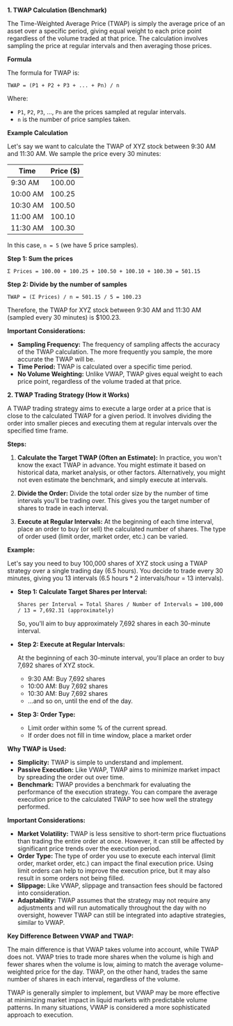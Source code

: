 **1. TWAP Calculation (Benchmark)**

The Time-Weighted Average Price (TWAP) is simply the average price of an asset over a specific period, giving equal weight to each price point regardless of the volume traded at that price. The calculation involves sampling the price at regular intervals and then averaging those prices.

**Formula**

The formula for TWAP is:

```
TWAP = (P1 + P2 + P3 + ... + Pn) / n
```

Where:

*   `P1`, `P2`, `P3`, ..., `Pn` are the prices sampled at regular intervals.
*   `n` is the number of price samples taken.

**Example Calculation**

Let's say we want to calculate the TWAP of XYZ stock between 9:30 AM and 11:30 AM. We sample the price every 30 minutes:

| Time       | Price ($) |
|------------|-----------|
| 9:30 AM    | 100.00    |
| 10:00 AM   | 100.25    |
| 10:30 AM   | 100.50    |
| 11:00 AM   | 100.10    |
| 11:30 AM   | 100.30    |

In this case, `n = 5` (we have 5 price samples).

**Step 1: Sum the prices**

```
Σ Prices = 100.00 + 100.25 + 100.50 + 100.10 + 100.30 = 501.15
```

**Step 2: Divide by the number of samples**

```
TWAP = (Σ Prices) / n = 501.15 / 5 = 100.23
```

Therefore, the TWAP for XYZ stock between 9:30 AM and 11:30 AM (sampled every 30 minutes) is $100.23.

**Important Considerations:**

*   **Sampling Frequency:** The frequency of sampling affects the accuracy of the TWAP calculation. The more frequently you sample, the more accurate the TWAP will be.
*   **Time Period:** TWAP is calculated over a specific time period.
*   **No Volume Weighting:** Unlike VWAP, TWAP gives equal weight to each price point, regardless of the volume traded at that price.

**2. TWAP Trading Strategy (How it Works)**

A TWAP trading strategy aims to execute a large order at a price that is close to the calculated TWAP for a given period. It involves dividing the order into smaller pieces and executing them at regular intervals over the specified time frame.

**Steps:**

1.  **Calculate the Target TWAP (Often an Estimate):** In practice, you won't know the exact TWAP in advance. You might estimate it based on historical data, market analysis, or other factors. Alternatively, you might not even estimate the benchmark, and simply execute at intervals.

2.  **Divide the Order:** Divide the total order size by the number of time intervals you'll be trading over. This gives you the target number of shares to trade in each interval.

3.  **Execute at Regular Intervals:** At the beginning of each time interval, place an order to buy (or sell) the calculated number of shares. The type of order used (limit order, market order, etc.) can be varied.

**Example:**

Let's say you need to buy 100,000 shares of XYZ stock using a TWAP strategy over a single trading day (6.5 hours). You decide to trade every 30 minutes, giving you 13 intervals (6.5 hours * 2 intervals/hour = 13 intervals).

*   **Step 1: Calculate Target Shares per Interval:**

    ```
    Shares per Interval = Total Shares / Number of Intervals = 100,000 / 13 = 7,692.31 (approximately)
    ```

    So, you'll aim to buy approximately 7,692 shares in each 30-minute interval.

*   **Step 2: Execute at Regular Intervals:**

    At the beginning of each 30-minute interval, you'll place an order to buy 7,692 shares of XYZ stock.

    *   9:30 AM: Buy 7,692 shares
    *   10:00 AM: Buy 7,692 shares
    *   10:30 AM: Buy 7,692 shares
    *   ...and so on, until the end of the day.

*   **Step 3: Order Type:**
    *  Limit order within some % of the current spread.
    *  If order does not fill in time window, place a market order

**Why TWAP is Used:**

*   **Simplicity:** TWAP is simple to understand and implement.
*   **Passive Execution:** Like VWAP, TWAP aims to minimize market impact by spreading the order out over time.
*   **Benchmark:** TWAP provides a benchmark for evaluating the performance of the execution strategy. You can compare the average execution price to the calculated TWAP to see how well the strategy performed.

**Important Considerations:**

*   **Market Volatility:** TWAP is less sensitive to short-term price fluctuations than trading the entire order at once. However, it can still be affected by significant price trends over the execution period.
*   **Order Type:** The type of order you use to execute each interval (limit order, market order, etc.) can impact the final execution price. Using limit orders can help to improve the execution price, but it may also result in some orders not being filled.
*   **Slippage:** Like VWAP, slippage and transaction fees should be factored into consideration.
*   **Adaptability:** TWAP assumes that the strategy may not require any adjustments and will run automatically throughout the day with no oversight, however TWAP can still be integrated into adaptive strategies, similar to VWAP.

**Key Difference Between VWAP and TWAP:**

The main difference is that VWAP takes volume into account, while TWAP does not. VWAP tries to trade more shares when the volume is high and fewer shares when the volume is low, aiming to match the average volume-weighted price for the day. TWAP, on the other hand, trades the same number of shares in each interval, regardless of the volume.

TWAP is generally simpler to implement, but VWAP may be more effective at minimizing market impact in liquid markets with predictable volume patterns. In many situations, VWAP is considered a more sophisticated approach to execution.
